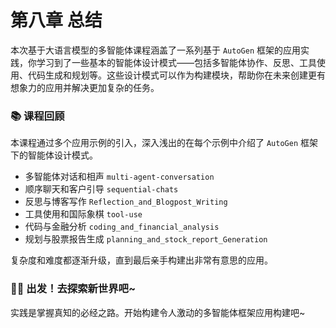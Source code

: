 # 第八章 总结

本次基于大语言模型的多智能体课程涵盖了一系列基于 `AutoGen` 框架的应用实践，你学习到了一些基本的智能体设计模式——包括多智能体协作、反思、工具使用、代码生成和规划等。这些设计模式可以作为构建模块，帮助你在未来创建更有想象力的应用并解决更加复杂的任务。



### 📚 课程回顾

本课程通过多个应用示例的引入，深入浅出的在每个示例中介绍了 `AutoGen` 框架下的智能体设计模式。

- 多智能体对话和相声 `multi-agent-conversation`
- 顺序聊天和客户引导 `sequential-chats`
- 反思与博客写作 `Reflection_and_Blogpost_Writing`
- 工具使用和国际象棋 `tool-use`
- 代码与金融分析 `coding_and_financial_analysis`
- 规划与股票报告生成 `planning_and_stock_report_Generation`

复杂度和难度都逐渐升级，直到最后亲手构建出非常有意思的应用。



### 💪🏻 出发！去探索新世界吧~

实践是掌握真知的必经之路。开始构建令人激动的多智能体框架应用构建吧~